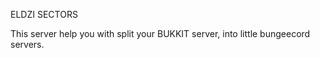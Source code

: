 ELDZI SECTORS

This server help you with split your BUKKIT server, into little bungeecord servers. 
